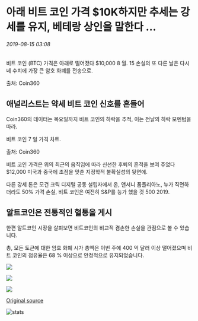 # 아래 비트 코인 가격 $10K하지만 추세는 강세를 유지, 베테랑 상인을 말한다 ...

###### 2019-08-15 03:08

비트 코인 (BTC) 가격은 아래로 떨어졌다 $10,000 8 월. 15 손실의 또 다른 날은 다시 네 수치에 가장 큰 암호 화폐를 전송으로.

출처: Coin360

## 애널리스트는 약세 비트 코인 신호를 흔들어

Coin360의 데이터는 목요일까지 비트 코인의 하락을 추적, 이는 전날의 하락 모멘텀을 따라.

비트 코인 7 일 가격 차트.

출처: Coin360

비트 코인 가격은 위의 최근의 움직임에 따라 신선한 후퇴의 흔적을 보여 주었다 $12,000 미국과 중국에 초점을 맞춘 지정학적 불확실성의 뒷면에.

다른 강세 톤은 모건 크릭 디지털 공동 설립자에서 온, 앤서니 폼플리아노, 누가 직면하더라도 50% 가격 손실, 비트 코인은 여전히 S&amp;P를 능가 했을 것 500 2019.

## 알트코인은 전통적인 혈통을 게시

한편 알트코인 시장을 살펴보면 비트코인의 비교적 겸손한 손실을 관점으로 볼 수 있습니다.

총, 모든 토큰에 대한 암호 화폐 시가 총액은 이번 주에 400 억 달러 이상 떨어졌으며 비트 코인의 점유율은 68 % 이상으로 안정적으로 유지되었습니다.

![](https://s3.cointelegraph.com/storage/uploads/view/b3ccdaf43e1fab60819658df708b11e5.png)

![](https://s3.cointelegraph.com/storage/uploads/view/5c361cab676f9260dc42b26343380e6d.png)

![](https://s3.cointelegraph.com/storage/uploads/view/995d0db03f322d36adc3811fd77f69e7.png)

[Original source](https://cointelegraph.com/news/bitcoin-price-below-10k-but-trend-stays-bullish-says-veteran-trader)

![stats](https://c.statcounter.com/11760860/0/a89fa40b/1/ "stats")